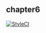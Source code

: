 ## chapter6

[![StyleCI](https://styleci.io/repos/48643478/shield)](https://styleci.io/repos/48643478)

